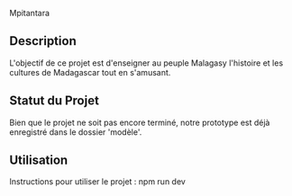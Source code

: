 Mpitantara

## Description
L'objectif de ce projet est d'enseigner au peuple Malagasy l'histoire et les cultures de Madagascar tout en s'amusant.

## Statut du Projet
Bien que le projet ne soit pas encore terminé, notre prototype est déjà enregistré dans le dossier 'modèle'.

## Utilisation
Instructions pour utiliser le projet :
npm run dev

